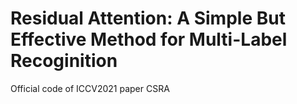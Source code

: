 # Residual Attention: A Simple But Effective Method for Multi-Label Recoginition
Official code of ICCV2021 paper CSRA
